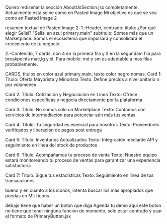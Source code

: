 Quiero rediseñar la seccion AboutUsSection.jsx completamente.
Actualmente esta se ve como en Pasted Image
Mi objetivo es que se vea como en Pasted Image 2

resumen textual de Pasted Image 2:
1.-Header, centrado: 
titulo: ¿Por qué elegir Sellsi?  "Sellsi en azul primary.main"
subtitulo: Somos más que un Marketplace. Somos el ecosistema que impulsará y consolidará el crecimiento de tu negocio.

2.-Contenido,  7 cards, con 4 en la primera fila y 3 en la segundam fila para breakpoints mac,lg y xl. Para mobile: md y sm es adaptable a mas filas probablemente.

CARDS, titulos en color azul primary.main, texto color negro nomas.
Card 1:
Título: Oferta Mayorista y Minorista
Texto: Define precios a nivel unitario o por volúmenes

Card 2:
Título: Cotización y Negociación en Línea
Texto: Ofrece condiciones específicas y negocia directamente por la plataforma

Card 3:
Título: No somos sólo un Marketplace
Texto: Contamos con servicios de intermediación para potenciar aún más tus ventas

Card 4:
Título: Tu seguridad es esencial para nosotros
Texto: Proveedores verificados y liberación de pagos post entrega

Card 5:
Título: Inventarios Actualizados
Texto: Integración mediante API y seguimiento en línea del stock de productos

Card 6:
Título: Acompañamos tu proceso de venta
Texto: Nuestro equipo estará monitoreando tu proceso de ventas para garantizar una experiencia satisfactoria

Card 7:
Título: Sigue tus estadísticas
Texto: Seguimiento en línea de tus transacciones

bueno y en cuanto a los iconos, intenta buscar los mas apropiados que puedas en MUI icons

debajo tiene que haber un boton que diga Agenda tu demo aquí
este boton no tiene que tener ninguna funcion de momento, solo estar centrado y usar el formato de PrimaryButton.jsx